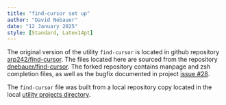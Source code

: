 ```yaml
---
title: "find-cursor set up"
author: "David Nebauer"
date: "12 January 2025"
style: [Standard, Latex14pt]
---
```


The original version of the utility `find-cursor` is located in github
repository [arp242/find-cursor][arp242-repo]. The files located here are
sourced from the repository [dnebauer/find-cursor][dnebauer-repo]. The forked
repository contains manpage and zsh completion files, as well as the bugfix
documented in project [issue #28][issue-28].

The `find-cursor` file was built from a local repository copy located in the
local [utility projects directory][build-dir].

[comment]: # (URLs)

   [arp242-repo]: https://github.com/arp242/find-cursor
   [build-dir]: file:///home/david/data/computing/projects/utils/find-cursor
   [dnebauer-repo]: https://github.com/dnebauer/find-cursor
   [issue-28]: https://github.com/arp242/find-cursor/issues/28
